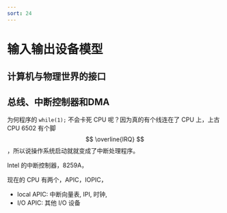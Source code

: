 ```yaml
---
sort: 24
---
```

# 输入输出设备模型


## 计算机与物理世界的接口


## 总线、中断控制器和DMA

为何程序的 `while(1);` 不会卡死 CPU 呢？因为真的有个线连在了 CPU 上，上古CPU 6502 有个脚 $$ \overline{IRQ} $$ ，所以说操作系统启动就就变成了中断处理程序。

Intel 的中断控制器，8259A，

现在的 CPU 有两个，APIC，IOPIC，
- local APIC: 中断向量表, IPI, 时钟,
- I/O APIC: 其他 I/O 设备




